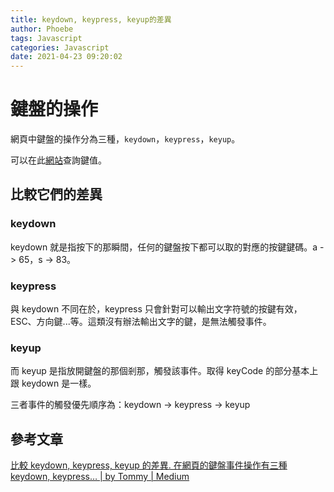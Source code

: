 ```yaml
---
title: keydown, keypress, keyup的差異
author: Phoebe
tags: Javascript
categories: Javascript
date: 2021-04-23 09:20:02
---
```


# 鍵盤的操作

網頁中鍵盤的操作分為三種，`keydown`，`keypress`，`keyup`。

可以在此[網站](http://keycode.info/)查詢鍵值。

<!--more-->

## 比較它們的差異

### keydown

keydown 就是指按下的那瞬間，任何的鍵盤按下都可以取的對應的按鍵鍵碼。a -> 65，s -> 83。

### keypress

與 keydown 不同在於，keypress 只會針對可以輸出文字符號的按鍵有效，ESC、方向鍵...等。這類沒有辦法輸出文字的鍵，是無法觸發事件。

### keyup

而 keyup 是指放開鍵盤的那個剎那，觸發該事件。取得 keyCode 的部分基本上跟 keydown 是一樣。

三者事件的觸發優先順序為：keydown → keypress → keyup

## 參考文章

[比較 keydown, keypress, keyup 的差異. 在網頁的鍵盤事件操作有三種 keydown, keypress… | by Tommy | Medium](https://medium.com/@yitailin/%E6%AF%94%E8%BC%83-keydown-keypress-keyup-%E7%9A%84%E5%B7%AE%E7%95%B0-4e873ba17e81)
